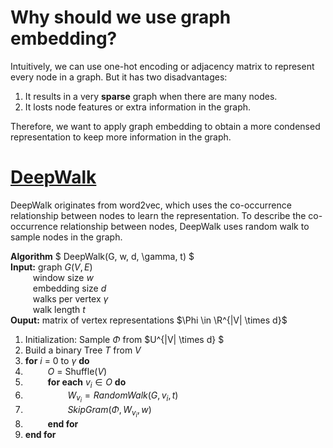 # Why should we use graph embedding?
Intuitively, we can use one-hot encoding or adjacency matrix to represent every node in a graph. But it has two disadvantages:
1. It results in a very **sparse** graph when there are many nodes.
2. It losts node features or extra information in the graph.

Therefore, we want to apply graph embedding to obtain a more condensed representation to keep more information in the graph.

# [DeepWalk](http://www.perozzi.net/publications/14_kdd_deepwalk.pdf)
​​DeepWalk originates from word2vec, which uses the co-occurrence relationship between nodes to learn the representation. To describe the co-occurrence relationship between nodes, DeepWalk uses random walk to sample nodes in the graph.

**Algorithm** $ DeepWalk(G, w, d, \gamma, t) $   
**Input:** graph $G(V,E)$   
$\qquad$ window size $w$   
$\qquad$ embedding size $d$    
$\qquad$ walks per vertex $\gamma$   
$\qquad$ walk length $t$   
**Ouput:** matrix of vertex representations $\Phi \in \R^{|V| \times d}$   
1. Initialization: Sample $\Phi$ from $U^{|V| \times d} $   
2. Build a binary Tree $T$ from $V$   
3. **for** $i$ = 0 to $\gamma$ **do**   
4. $\qquad$ $O$ = Shuffle($V$)   
5. $\qquad$ **for each** $v_i \in O$ **do**   
6. $\qquad\qquad$ $W_{v_i} = RandomWalk(G, v_i, t)$   
7. $\qquad\qquad$ $SkipGram(\Phi, W_{v_i}, w)$   
8. $\qquad$ **end for**   
9. **end for**   
